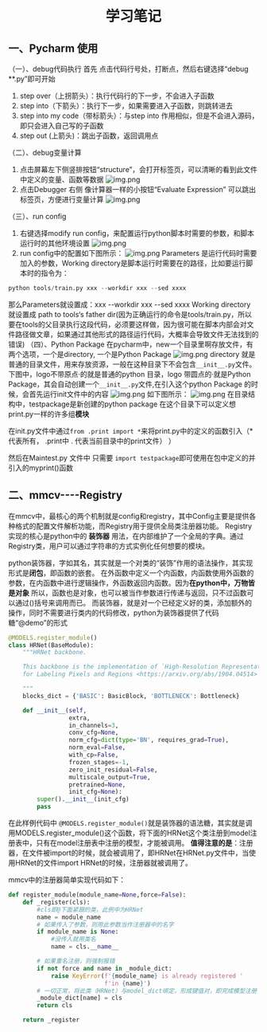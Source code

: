 # <center>学习笔记</center>
## 一、Pycharm 使用

（一）、debug代码执行
首先 点击代码行号处，打断点，然后右键选择“debug **.py”即可开始
1. step over（上拐箭头）：执行代码行的下一步，不会进入子函数
2. step into（下箭头）：执行下一步，如果需要进入子函数，则跳转进去
3. step into my code（带标箭头）：与step into 作用相似，但是不会进入源码，即只会进入自己写的子函数
4. step out (上箭头)：跳出子函数，返回调用点

（二）、debug变量计算
1. 点击屏幕左下侧竖排按钮“structure”，会打开标签页，可以清晰的看到此文件中定义的变量、函数等数据
![img.png](source/1.png)
2. 点击Debugger 右侧 像计算器一样的小按钮“Evaluate Expression” 可以跳出标签页，方便进行变量计算
![img.png](source/2.png)

（三）、run config 
1. 右键选择modify run config，来配置运行python脚本时需要的参数，和脚本运行时的其他环境设置
![img.png](source/3.png)
2. run config中的配置如下图所示：
![img.png](source/4.png)
Parameters 是运行代码时需要加入的参数，Working directory是脚本运行时需要在的路径，比如要运行脚本时的指令为：
```python
python tools/train.py xxx --workdir xxx --sed xxxx
```
那么Parameters就设置成：xxx --workdir xxx --sed xxxx
Working directory 就设置成 path to tools‘s father dir(因为正确运行的命令是tools/train.py，所以要在tools的父目录执行这段代码，必须要这样做，因为很可能在脚本内部会对文件路径做文章，如果通过其他形式的路径运行代码，大概率会导致文件无法找到的错误)
（四）、Python Package
在pycharm中，new一个目录里啊存放文件，有两个选项，一个是directory, 一个是Python Package
![img.png](source/5.png)
directory 就是普通的目录文件，用来存放资源，一般在这种目录下不会包含```__init__.py```文件。下图中，logo不带原点·的就是普通的python
目录，logo 带圆点的·就是Python Package，其会自动创建一个```__init__.py```文件,在引入这个python Package 的时候，会首先运行init文件中的内容
![img.png](source/6.png)
如下图所示：
![img.png](source/7.png)
在目录结构中，testpackage是新创建的python package 在这个目录下可以定义想print.py一样的许多组**模块**

在init.py文件中通过```from .print import *```来将print.py中的定义的函数引入（*代表所有， .print中 . 代表当前目录中的print文件）
）

然后在Maintest.py 文件中 只需要 ```import testpackage```即可使用在包中定义的并引入的myprint()函数
## 二、mmcv----Registry
在mmcv中，最核心的两个机制就是config和registry，其中Config主要是提供各种格式的配置文件解析功能，而Registry用于提供全局类注册器功能。
Registry实现的核心是python中的 **装饰器** 用法，在内部维护了一个全局的字典。通过Registry类，用户可以通过字符串的方式实例化任何想要的模块。

python装饰器，字如其名，其实就是一个对类的“装饰”作用的语法操作，其实现形式是**闭包**，即函数的嵌套。
在外函数中定义一个内函数，内函数使用外函数的参数，在内函数中进行逻辑操作，外函数返回内函数。因为**在python中，万物皆是对象** 所以，函数也是对象，也可以被当作参数进行传递与返回，只不过函数可以通过()括号来调用而已。
而装饰器，就是对一个已经定义好的类，添加额外的操作，同时不需要进行类内的代码修改，python为装饰器提供了代码糖“@demo”的形式
```python
@MODELS.register_module()
class HRNet(BaseModule):
    """HRNet backbone.

    This backbone is the implementation of `High-Resolution Representations
    for Labeling Pixels and Regions <https://arxiv.org/abs/1904.04514>`_.

    """
    blocks_dict = {'BASIC': BasicBlock, 'BOTTLENECK': Bottleneck}

    def __init__(self,
                 extra,
                 in_channels=3,
                 conv_cfg=None,
                 norm_cfg=dict(type='BN', requires_grad=True),
                 norm_eval=False,
                 with_cp=False,
                 frozen_stages=-1,
                 zero_init_residual=False,
                 multiscale_output=True,
                 pretrained=None,
                 init_cfg=None):
        super().__init__(init_cfg)
        pass

```

在此样例代码中 ```@MODELS.register_module()```就是装饰器的语法糖，其实就是调用MODELS.register_module()这个函数，将下面的HRNet这个类注册到model注册表中，只有在model注册表中注册的模型，才能被调用。
**值得注意的是**：注册器，在文件被import的时候，就会被调用了，即HRNet在HRNet.py文件中，当使用HRNet的文件import HRNet的时候，注册器就被调用了。

mmcv中的注册器简单实现代码如下：
```python
def register_module(module_name=None,force=False):
    def _register(cls):
        #cls即@下面紧跟的类，此例中为HRNet
        name = module_name
        # 如果传入了参数，则用此参数当作注册器中的名字
        if module_name is None:
            #没传入就用类名
            name = cls.__name__

        # 如果重名注册，则强制报错
        if not force and name in _module_dict:
            raise KeyError(f'{module_name} is already registered '
                           f'in {name}')
        # 一切正常，将此类（HRNet）与model_dict绑定，形成键值对，即完成模型注册
        _module_dict[name] = cls
        return cls

    return _register
```